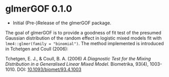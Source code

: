 # glmerGOF 0.1.0

* Initial (Pre-)Release of the glmerGOF package.

The goal of glmerGOF is to provide a goodness of fit test of the presumed Gaussian
distribution of the random effect in logistic mixed models fit with 
`lme4::glmer(family = "binomial")`. The method implemented is introduced in 
Tchetgen and Coull (2006):

Tchetgen, E. J., & Coull, B. A. (2006) _A Diagnostic Test for the Mixing Distribution in a Generalised Linear Mixed Model_. Biometrika, 93(4), 1003-1010. DOI: [10.1093/biomet/93.4.1003](https://doi.org/10.1093/biomet/93.4.1003)
